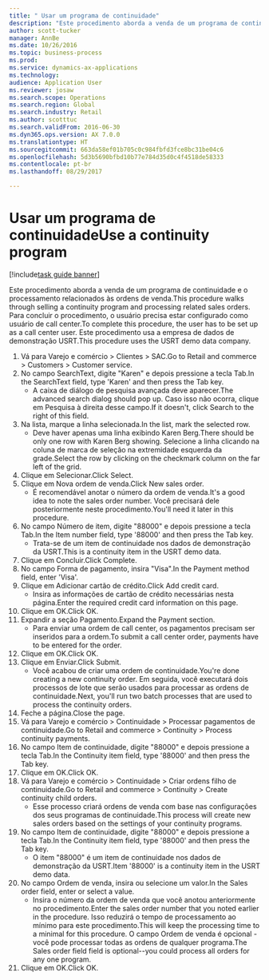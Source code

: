 ```yaml
--- 
title: " Usar um programa de continuidade"
description: "Este procedimento aborda a venda de um programa de continuidade e o processamento relacionados às ordens de venda."
author: scott-tucker
manager: AnnBe
ms.date: 10/26/2016
ms.topic: business-process
ms.prod: 
ms.service: dynamics-ax-applications
ms.technology: 
audience: Application User
ms.reviewer: josaw
ms.search.scope: Operations
ms.search.region: Global
ms.search.industry: Retail
ms.author: scotttuc
ms.search.validFrom: 2016-06-30
ms.dyn365.ops.version: AX 7.0.0
ms.translationtype: HT
ms.sourcegitcommit: 663da58ef01b705c0c984fbfd3fce8bc31be04c6
ms.openlocfilehash: 5d3b5690bfbd10b77e784d35d0c4f4518de58333
ms.contentlocale: pt-br
ms.lasthandoff: 08/29/2017

---
```

# <a name="use-a-continuity-program"></a><span data-ttu-id="67f3f-103"> Usar um programa de continuidade</span><span class="sxs-lookup"><span data-stu-id="67f3f-103">Use a continuity program</span></span>

[!include[task guide banner](../includes/task-guide-banner.md)]

<span data-ttu-id="67f3f-104">Este procedimento aborda a venda de um programa de continuidade e o processamento relacionados às ordens de venda.</span><span class="sxs-lookup"><span data-stu-id="67f3f-104">This procedure walks through selling a continuity program and processing related sales orders.</span></span> <span data-ttu-id="67f3f-105">Para concluir o procedimento, o usuário precisa estar configurado como usuário de call center.</span><span class="sxs-lookup"><span data-stu-id="67f3f-105">To complete this procedure, the user has to be set up as a call center user.</span></span> <span data-ttu-id="67f3f-106">Este procedimento usa a empresa de dados de demonstração USRT.</span><span class="sxs-lookup"><span data-stu-id="67f3f-106">This procedure uses the USRT demo data company.</span></span>

1. <span data-ttu-id="67f3f-107">Vá para Varejo e comércio > Clientes > SAC.</span><span class="sxs-lookup"><span data-stu-id="67f3f-107">Go to Retail and commerce > Customers > Customer service.</span></span>
2. <span data-ttu-id="67f3f-108">No campo SearchText, digite "Karen" e depois pressione a tecla Tab.</span><span class="sxs-lookup"><span data-stu-id="67f3f-108">In the SearchText field, type 'Karen' and then press the Tab key.</span></span>
    * <span data-ttu-id="67f3f-109">A caixa de diálogo de pesquisa avançada deve aparecer.</span><span class="sxs-lookup"><span data-stu-id="67f3f-109">The advanced search dialog should pop up.</span></span> <span data-ttu-id="67f3f-110">Caso isso não ocorra, clique em Pesquisa à direita desse campo.</span><span class="sxs-lookup"><span data-stu-id="67f3f-110">If it doesn't, click Search to the right of this field.</span></span>  
3. <span data-ttu-id="67f3f-111">Na lista, marque a linha selecionada.</span><span class="sxs-lookup"><span data-stu-id="67f3f-111">In the list, mark the selected row.</span></span>
    * <span data-ttu-id="67f3f-112">Deve haver apenas uma linha exibindo Karen Berg.</span><span class="sxs-lookup"><span data-stu-id="67f3f-112">There should be only one row with Karen Berg showing.</span></span> <span data-ttu-id="67f3f-113">Selecione a linha clicando na coluna de marca de seleção na extremidade esquerda da grade.</span><span class="sxs-lookup"><span data-stu-id="67f3f-113">Select the row by clicking on the checkmark column on the far left of the grid.</span></span>  
4. <span data-ttu-id="67f3f-114">Clique em Selecionar.</span><span class="sxs-lookup"><span data-stu-id="67f3f-114">Click Select.</span></span>
5. <span data-ttu-id="67f3f-115">Clique em Nova ordem de venda.</span><span class="sxs-lookup"><span data-stu-id="67f3f-115">Click New sales order.</span></span>
    * <span data-ttu-id="67f3f-116">É recomendável anotar o número da ordem de venda.</span><span class="sxs-lookup"><span data-stu-id="67f3f-116">It's a good idea to note the sales order number.</span></span> <span data-ttu-id="67f3f-117">Você precisará dele posteriormente neste procedimento.</span><span class="sxs-lookup"><span data-stu-id="67f3f-117">You'll need it later in this procedure.</span></span>  
6. <span data-ttu-id="67f3f-118">No campo Número de item, digite "88000" e depois pressione a tecla Tab.</span><span class="sxs-lookup"><span data-stu-id="67f3f-118">In the Item number field, type '88000' and then press the Tab key.</span></span>
    * <span data-ttu-id="67f3f-119">Trata-se de um item de continuidade nos dados de demonstração da USRT.</span><span class="sxs-lookup"><span data-stu-id="67f3f-119">This is a continuity item in the USRT demo data.</span></span>  
7. <span data-ttu-id="67f3f-120">Clique em Concluir.</span><span class="sxs-lookup"><span data-stu-id="67f3f-120">Click Complete.</span></span>
8. <span data-ttu-id="67f3f-121">No campo Forma de pagamento, insira "Visa".</span><span class="sxs-lookup"><span data-stu-id="67f3f-121">In the Payment method field, enter 'Visa'.</span></span>
9. <span data-ttu-id="67f3f-122">Clique em Adicionar cartão de crédito.</span><span class="sxs-lookup"><span data-stu-id="67f3f-122">Click Add credit card.</span></span>
    * <span data-ttu-id="67f3f-123">Insira as informações de cartão de crédito necessárias nesta página.</span><span class="sxs-lookup"><span data-stu-id="67f3f-123">Enter the required credit card information on this page.</span></span>  
10. <span data-ttu-id="67f3f-124">Clique em OK.</span><span class="sxs-lookup"><span data-stu-id="67f3f-124">Click OK.</span></span>
11. <span data-ttu-id="67f3f-125">Expandir a seção Pagamento.</span><span class="sxs-lookup"><span data-stu-id="67f3f-125">Expand the Payment section.</span></span>
    * <span data-ttu-id="67f3f-126">Para enviar uma ordem de call center, os pagamentos precisam ser inseridos para a ordem.</span><span class="sxs-lookup"><span data-stu-id="67f3f-126">To submit a call center order, payments have to be entered for the order.</span></span>  
12. <span data-ttu-id="67f3f-127">Clique em OK.</span><span class="sxs-lookup"><span data-stu-id="67f3f-127">Click OK.</span></span>
13. <span data-ttu-id="67f3f-128">Clique em Enviar.</span><span class="sxs-lookup"><span data-stu-id="67f3f-128">Click Submit.</span></span>
    * <span data-ttu-id="67f3f-129">Você acabou de criar uma ordem de continuidade.</span><span class="sxs-lookup"><span data-stu-id="67f3f-129">You're done creating a new continuity order.</span></span> <span data-ttu-id="67f3f-130">Em seguida, você executará dois processos de lote que serão usados para processar as ordens de continuidade.</span><span class="sxs-lookup"><span data-stu-id="67f3f-130">Next, you'll run two batch processes that are used to process the continuity orders.</span></span>  
14. <span data-ttu-id="67f3f-131">Feche a página.</span><span class="sxs-lookup"><span data-stu-id="67f3f-131">Close the page.</span></span>
15. <span data-ttu-id="67f3f-132">Vá para Varejo e comércio > Continuidade > Processar pagamentos de continuidade.</span><span class="sxs-lookup"><span data-stu-id="67f3f-132">Go to Retail and commerce > Continuity > Process continuity payments.</span></span>
16. <span data-ttu-id="67f3f-133">No campo Item de continuidade, digite "88000" e depois pressione a tecla Tab.</span><span class="sxs-lookup"><span data-stu-id="67f3f-133">In the Continuity item field, type '88000' and then press the Tab key.</span></span>
17. <span data-ttu-id="67f3f-134">Clique em OK.</span><span class="sxs-lookup"><span data-stu-id="67f3f-134">Click OK.</span></span>
18. <span data-ttu-id="67f3f-135">Vá para Varejo e comércio > Continuidade > Criar ordens filho de continuidade.</span><span class="sxs-lookup"><span data-stu-id="67f3f-135">Go to Retail and commerce > Continuity > Create continuity child orders.</span></span>
    * <span data-ttu-id="67f3f-136">Esse processo criará ordens de venda com base nas configurações dos seus programas de continuidade.</span><span class="sxs-lookup"><span data-stu-id="67f3f-136">This process will create new sales orders based on the settings of your continuity programs.</span></span>  
19. <span data-ttu-id="67f3f-137">No campo Item de continuidade, digite "88000" e depois pressione a tecla Tab.</span><span class="sxs-lookup"><span data-stu-id="67f3f-137">In the Continuity item field, type '88000' and then press the Tab key.</span></span>
    * <span data-ttu-id="67f3f-138">O item "88000" é um item de continuidade nos dados de demonstração da USRT.</span><span class="sxs-lookup"><span data-stu-id="67f3f-138">Item '88000' is a continuity item in the USRT demo data.</span></span>  
20. <span data-ttu-id="67f3f-139">No campo Ordem de venda, insira ou selecione um valor.</span><span class="sxs-lookup"><span data-stu-id="67f3f-139">In the Sales order field, enter or select a value.</span></span>
    * <span data-ttu-id="67f3f-140">Insira o número da ordem de venda que você anotou anteriormente no procedimento.</span><span class="sxs-lookup"><span data-stu-id="67f3f-140">Enter the sales order number that you noted earlier in the procedure.</span></span> <span data-ttu-id="67f3f-141">Isso reduzirá o tempo de processamento ao mínimo para este procedimento.</span><span class="sxs-lookup"><span data-stu-id="67f3f-141">This will keep the processing time to a minimal for this procedure.</span></span> <span data-ttu-id="67f3f-142">O campo Ordem de venda é opcional - você pode processar todas as ordens de qualquer programa.</span><span class="sxs-lookup"><span data-stu-id="67f3f-142">The Sales order field field is optional--you could process all orders for any one program.</span></span>  
21. <span data-ttu-id="67f3f-143">Clique em OK.</span><span class="sxs-lookup"><span data-stu-id="67f3f-143">Click OK.</span></span>


